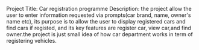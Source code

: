 Project Title:
Car registration programme
Description:
the project allow the user to enter information requested via prompts(car brand, name, owner's name etc), its purpose is to allow the user to display registered cars and find cars if registed, and its key features are register car, view car,and find owner.the project is just small idea of how car department works in term of registering vehicles.
